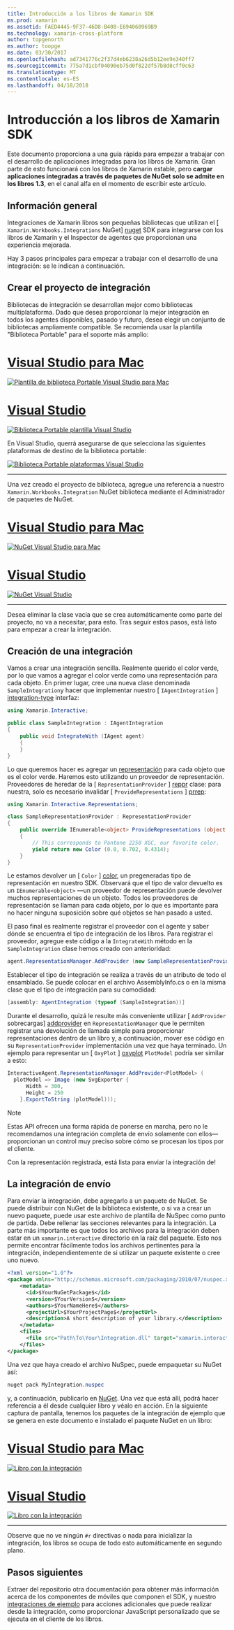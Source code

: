```yaml
---
title: Introducción a los libros de Xamarin SDK
ms.prod: xamarin
ms.assetid: FAED4445-9F37-46D8-B408-E694060969B9
ms.technology: xamarin-cross-platform
author: topgenorth
ms.author: toopge
ms.date: 03/30/2017
ms.openlocfilehash: ad7341776c2f37d4eb6238a26d5b12ee9e340ff7
ms.sourcegitcommit: 775a7d1cbf04090eb75d0f822df57b8d8cff0c63
ms.translationtype: MT
ms.contentlocale: es-ES
ms.lasthandoff: 04/18/2018
---
```

# <a name="getting-started-with-the-xamarin-workbooks-sdk"></a>Introducción a los libros de Xamarin SDK

Este documento proporciona a una guía rápida para empezar a trabajar con el desarrollo de aplicaciones integradas para los libros de Xamarin. Gran parte de esto funcionará con los libros de Xamarin estable, pero **cargar aplicaciones integradas a través de paquetes de NuGet solo se admite en los libros 1.3**, en el canal alfa en el momento de escribir este artículo.

## <a name="general-overview"></a>Información general

Integraciones de Xamarin libros son pequeñas bibliotecas que utilizan el [ `Xamarin.Workbooks.Integrations` NuGet] [ nuget] SDK para integrarse con los libros de Xamarin y el Inspector de agentes que proporcionan una experiencia mejorada.

Hay 3 pasos principales para empezar a trabajar con el desarrollo de una integración: se le indican a continuación.

## <a name="creating-the-integration-project"></a>Crear el proyecto de integración

Bibliotecas de integración se desarrollan mejor como bibliotecas multiplataforma. Dado que desea proporcionar la mejor integración en todos los agentes disponibles, pasado y futuro, desea elegir un conjunto de bibliotecas ampliamente compatible. Se recomienda usar la plantilla "Biblioteca Portable" para el soporte más amplio:

# <a name="visual-studio-for-mactabvsmac"></a>[Visual Studio para Mac](#tab/vsmac)

[![Plantilla de biblioteca Portable Visual Studio para Mac](images/xamarin-studio-pcl.png)](images/xamarin-studio-pcl.png#lightbox)

# <a name="visual-studiotabvswin"></a>[Visual Studio](#tab/vswin)

[![Biblioteca Portable plantilla Visual Studio](images/visual-studio-pcl.png)](images/visual-studio-pcl.png#lightbox)

En Visual Studio, querrá asegurarse de que selecciona las siguientes plataformas de destino de la biblioteca portable:

[![Biblioteca Portable plataformas Visual Studio](images/visual-studio-pcl-platforms.png)](images/visual-studio-pcl-platforms.png#lightbox)

-----

Una vez creado el proyecto de biblioteca, agregue una referencia a nuestro `Xamarin.Workbooks.Integration` NuGet biblioteca mediante el Administrador de paquetes de NuGet.

# <a name="visual-studio-for-mactabvsmac"></a>[Visual Studio para Mac](#tab/vsmac)

[![NuGet Visual Studio para Mac](images/xamarin-studio-nuget.png)](images/xamarin-studio-nuget.png#lightbox)

# <a name="visual-studiotabvswin"></a>[Visual Studio](#tab/vswin)

[![NuGet Visual Studio](images/visual-studio-nuget.png)](images/visual-studio-nuget.png#lightbox)

-----

Desea eliminar la clase vacía que se crea automáticamente como parte del proyecto, no va a necesitar, para esto. Tras seguir estos pasos, está listo para empezar a crear la integración.

## <a name="building-an-integration"></a>Creación de una integración

Vamos a crear una integración sencilla. Realmente querido el color verde, por lo que vamos a agregar el color verde como una representación para cada objeto. En primer lugar, cree una nueva clase denominada `SampleIntegration`y hacer que implementar nuestro [ `IAgentIntegration` ] [ integration-type] interfaz:

```csharp
using Xamarin.Interactive;

public class SampleIntegration : IAgentIntegration
{
    public void IntegrateWith (IAgent agent)
    {
    }
}
```

Lo que queremos hacer es agregar un [representación](~/tools/workbooks/sdk/representations.md) para cada objeto que es el color verde. Haremos esto utilizando un proveedor de representación. Proveedores de heredar de la [ `RepresentationProvider` ] [ reppr] clase: para nuestra, solo es necesario invalidar [ `ProvideRepresentations` ] [ prrep]:

```csharp
using Xamarin.Interactive.Representations;

class SampleRepresentationProvider : RepresentationProvider
{
    public override IEnumerable<object> ProvideRepresentations (object obj)
    {
        // This corresponds to Pantone 2250 XGC, our favorite color.
        yield return new Color (0.0, 0.702, 0.4314);
    }
}
```

Le estamos devolver un [ `Color` ] [ color], un pregeneradas tipo de representación en nuestro SDK.
Observará que el tipo de valor devuelto es un `IEnumerable<object>` &mdash;un proveedor de representación puede devolver muchos representaciones de un objeto. Todos los proveedores de representación se llaman para cada objeto, por lo que es importante para no hacer ninguna suposición sobre qué objetos se han pasado a usted.

El paso final es realmente registrar el proveedor con el agente y saber dónde se encuentra el tipo de integración de los libros. Para registrar el proveedor, agregue este código a la `IntegrateWith` método en la `SampleIntegration` clase hemos creado con anterioridad:

```csharp
agent.RepresentationManager.AddProvider (new SampleRepresentationProvider ());
```

Establecer el tipo de integración se realiza a través de un atributo de todo el ensamblado. Se puede colocar en el archivo AssemblyInfo.cs o en la misma clase que el tipo de integración para su comodidad:

```csharp
[assembly: AgentIntegration (typeof (SampleIntegration))]
````

Durante el desarrollo, quizá le resulte más conveniente utilizar [ `AddProvider` sobrecargas] [ addprovider] en `RepresentationManager` que le permiten registrar una devolución de llamada simple para proporcionar representaciones dentro de un libro y, a continuación, mover ese código en su `RepresentationProvider` implementación una vez que haya terminado. Un ejemplo para representar un [ `OxyPlot` ] [ oxyplot] `PlotModel` podría ser similar a esto:

```csharp
InteractiveAgent.RepresentationManager.AddProvider<PlotModel> (
  plotModel => Image (new SvgExporter {
      Width = 300,
      Height = 250
    }.ExportToString (plotModel)));
```

> [!NOTE]
> Estas API ofrecen una forma rápida de ponerse en marcha, pero no le recomendamos una integración completa de envío solamente con ellos&mdash;proporcionan un control muy preciso sobre cómo se procesan los tipos por el cliente.

Con la representación registrada, está lista para enviar la integración de!

## <a name="shipping-your-integration"></a>La integración de envío

Para enviar la integración, debe agregarlo a un paquete de NuGet.
Se puede distribuir con NuGet de la biblioteca existente, o si va a crear un nuevo paquete, puede usar este archivo de plantilla de NuSpec como punto de partida.
Debe rellenar las secciones relevantes para la integración. La parte más importante es que todos los archivos para la integración deben estar en un `xamarin.interactive` directorio en la raíz del paquete. Esto nos permite encontrar fácilmente todos los archivos pertinentes para la integración, independientemente de si utilizar un paquete existente o cree uno nuevo.

```xml
<?xml version="1.0"?>
<package xmlns="http://schemas.microsoft.com/packaging/2010/07/nuspec.xsd">
    <metadata>
      <id>$YourNuGetPackage$</id>
      <version>$YourVersion$</version>
      <authors>$YourNameHere$</authors>
      <projectUrl>$YourProjectPage$</projectUrl>
      <description>A short description of your library.</description>
    </metadata>
    <files>
      <file src="Path\To\Your\Integration.dll" target="xamarin.interactive" />
    </files>
</package>
```

Una vez que haya creado el archivo NuSpec, puede empaquetar su NuGet así:

```csharp
nuget pack MyIntegration.nuspec
```

y, a continuación, publicarlo en [NuGet][nugetorg]. Una vez que está allí, podrá hacer referencia a él desde cualquier libro y véalo en acción. En la siguiente captura de pantalla, tenemos los paquetes de la integración de ejemplo que se genera en este documento e instalado el paquete NuGet en un libro:

# <a name="visual-studio-for-mactabvsmac"></a>[Visual Studio para Mac](#tab/vsmac)

[![Libro con la integración](images/mac-workbooks-integrated.png)](images/mac-workbooks-integrated.png#lightbox)

# <a name="visual-studiotabvswin"></a>[Visual Studio](#tab/vswin)

[![Libro con la integración](images/windows-workbooks-integrated.png)](images/windows-workbooks-integrated.png#lightbox)

-----

Observe que no ve ningún `#r` directivas o nada para inicializar la integración, los libros se ocupa de todo esto automáticamente en segundo plano.

## <a name="next-steps"></a>Pasos siguientes

Extraer del repositorio otra documentación para obtener más información acerca de los componentes de móviles que componen el SDK, y nuestro [integraciones de ejemplo](~/tools/workbooks/samples/index.md) para acciones adicionales que puede realizar desde la integración, como proporcionar JavaScript personalizado que se ejecuta en el cliente de los libros.

[integration-type]: https://developer.xamarin.com/api/type/Xamarin.Interactive.IAgentIntegration/
[repman-api]: https://developer.xamarin.com/api/type/Xamarin.Interactive.Representations.IRepresentationManager/
[color]: https://developer.xamarin.com/api/type/Xamarin.Interactive.Representations.Color/
[xir]: https://developer.xamarin.com/api/namespace/Xamarin.Interactive.Representations/
[reppr]: https://developer.xamarin.com/api/type/Xamarin.Interactive.Representations.RepresentationProvider/
[prrep]: https://developer.xamarin.com/api/member/Xamarin.Interactive.Representations.RepresentationProvider.ProvideRepresentations/p/System.Object/
[nugetorg]: https://nuget.org
[nuget]: https://nuget.org/packages/Xamarin.Workbooks.Integration
[addprovider]: https://developer.xamarin.com/api/member/Xamarin.Interactive.Representations.IRepresentationManager.AddProvider/
[oxyplot]: http://www.oxyplot.org/
